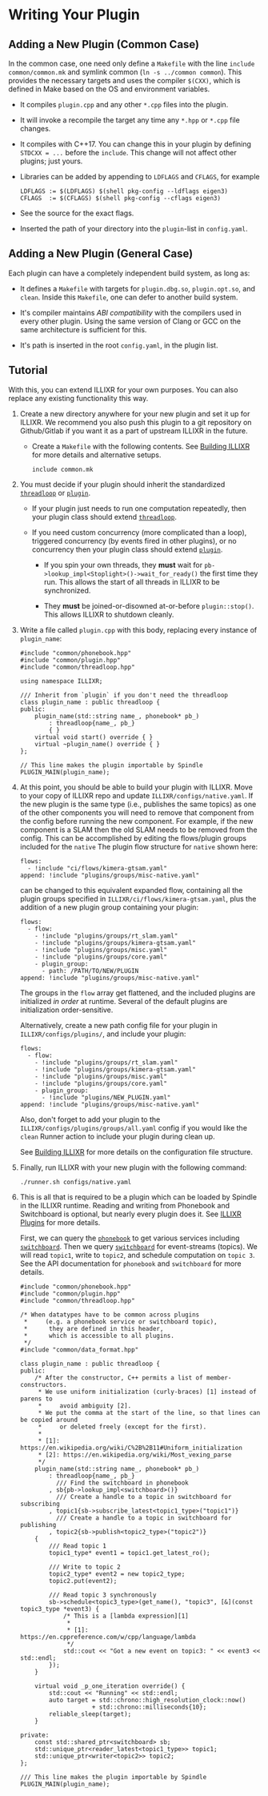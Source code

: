 # Writing Your Plugin

## Adding a New Plugin (Common Case)

In the common case, one need only define a `Makefile` with the line `include common/common.mk`
    and symlink common (`ln -s ../common common`).
This provides the necessary targets and uses the compiler `$(CXX)`,
    which is defined in Make based on the OS and environment variables.

-   It compiles `plugin.cpp` and any other `*.cpp` files into the plugin.

-   It will invoke a recompile the target any time any `*.hpp` or `*.cpp` file changes.

-   It compiles with C++17. You can change this in your plugin by defining
        `STDCXX = ...` before the `include`.
    This change will not affect other plugins; just yours.

-   Libraries can be added by appending to `LDFLAGS` and `CFLAGS`, for example

    <!--- language: lang-makefile -->

        LDFLAGS := $(LDFLAGS) $(shell pkg-config --ldflags eigen3)
        CFLAGS  := $(CFLAGS) $(shell pkg-config --cflags eigen3)

-   See the source for the exact flags.

-   Inserted the path of your directory into the `plugin`-list in `config.yaml`.


## Adding a New Plugin (General Case)

Each plugin can have a completely independent build system, as long as:

-   It defines a `Makefile` with targets for `plugin.dbg.so`, `plugin.opt.so`, and `clean`.
    Inside this `Makefile`, one can defer to another build system.

-   It's compiler maintains _ABI compatibility_ with the compilers used in every other plugin.
    Using the same version of Clang or GCC on the same architecture is sufficient for this.

-   It's path is inserted in the root `config.yaml`, in the plugin list.


## Tutorial

With this, you can extend ILLIXR for your own purposes.
You can also replace any existing functionality this way.

1.  Create a new directory anywhere for your new plugin and set it up for ILLIXR.
    We recommend you also push this plugin to a git repository on Github/Gitlab if you want it
        as a part of upstream ILLIXR in the future.

    -   Create a `Makefile` with the following contents.
        See [Building ILLIXR][10] for more details and alternative setups.

        <!--- language: lang-makefile -->

            include common.mk

1.  You must decide if your plugin should inherit the standardized [`threadloop`][12]
        or [`plugin`][13].

    -   If your plugin just needs to run one computation repeatedly,
            then your plugin class should extend [`threadloop`][12].

    -   If you need custom concurrency (more complicated than a loop),
            triggered concurrency (by events fired in other plugins),
            or no concurrency then your plugin class should extend [`plugin`][13].
			
        - If you spin your own threads, they **must** wait for
          `pb->lookup_impl<Stoplight>()->wait_for_ready()` the first time they
          run. This allows the start of all threads in ILLIXR to be
          synchronized.

        - They **must** be joined-or-disowned at-or-before
          `plugin::stop()`. This allows ILLIXR to shutdown cleanly.

1.  Write a file called `plugin.cpp` with this body, replacing every instance of `plugin_name`:

    <!--- language: lang-cpp -->

        #include "common/phonebook.hpp"
        #include "common/plugin.hpp"
        #include "common/threadloop.hpp"

        using namespace ILLIXR;

        /// Inherit from `plugin` if you don't need the threadloop
        class plugin_name : public threadloop {
        public:
            plugin_name(std::string name_, phonebook* pb_)
                : threadloop{name_, pb_}
                { }
            virtual void start() override { }
            virtual ~plugin_name() override { }
        };

        // This line makes the plugin importable by Spindle
        PLUGIN_MAIN(plugin_name);

1.  At this point, you should be able to build your plugin with ILLIXR.
    Move to your copy of ILLIXR repo and update `ILLIXR/configs/native.yaml`.
    If the new plugin is the same type (i.e., publishes the same topics)
        as one of the other components you will need to remove that component
        from the config before running the new component.
    For example, if the new component is a SLAM then the old SLAM needs to be removed from
        the config.
    This can be accomplished by editing the flows/plugin groups included for the `native`
    The plugin flow structure for `native` shown here:

    <!--- language: lang-yaml -->

        flows:
          - !include "ci/flows/kimera-gtsam.yaml"
        append: !include "plugins/groups/misc-native.yaml"

    can be changed to this equivalent expanded flow, containing all the plugin groups specified
        in `ILLIXR/ci/flows/kimera-gtsam.yaml`, plus the addition of a new plugin group
        containing your plugin:

    <!--- language: lang-yaml -->

        flows:
          - flow:
            - !include "plugins/groups/rt_slam.yaml"
            - !include "plugins/groups/kimera-gtsam.yaml"
            - !include "plugins/groups/misc.yaml"
            - !include "plugins/groups/core.yaml"
            - plugin_group:
              - path: /PATH/TO/NEW/PLUGIN
        append: !include "plugins/groups/misc-native.yaml"

    The groups in the `flow` array get flattened, and the included plugins are initialized
        _in order_ at runtime.
    Several of the default plugins are initialization order-sensitive.

    Alternatively, create a new path config file for your plugin in `ILLIXR/configs/plugins/`,
        and include your plugin:

    <!--- language: lang-yaml -->

        flows:
          - flow:
            - !include "plugins/groups/rt_slam.yaml"
            - !include "plugins/groups/kimera-gtsam.yaml"
            - !include "plugins/groups/misc.yaml"
            - !include "plugins/groups/core.yaml"
            - plugin_group:
              - !include "plugins/NEW_PLUGIN.yaml"
        append: !include "plugins/groups/misc-native.yaml"

    Also, don't forget to add your plugin to the `ILLIXR/configs/plugins/groups/all.yaml`
        config if you would like the `clean` Runner action to include your plugin during
        clean up.

    See [Building ILLIXR][10] for more details on the configuration file structure.

1.  Finally, run ILLIXR with your new plugin with the following command:

    <!--- language: lang-shell -->

        ./runner.sh configs/native.yaml

1.  This is all that is required to be a plugin which can be loaded by Spindle in
        the ILLIXR runtime.
    Reading and writing from Phonebook and Switchboard is optional,
        but nearly every plugin does it.
    See [ILLIXR Plugins][16] for more details.

    First, we can query the [`phonebook`][11] to get various services
        including [`switchboard`][14].
    Then we query [`switchboard`][14] for event-streams (topics).
    We will read `topic1`, write to `topic2`, and schedule computation on `topic 3`.
    See the API documentation for `phonebook` and `switchboard` for more details.

    <!--- language: lang-cpp -->

        #include "common/phonebook.hpp"
        #include "common/plugin.hpp"
        #include "common/threadloop.hpp"
    
        /* When datatypes have to be common across plugins
         *     (e.g. a phonebook service or switchboard topic),
         *      they are defined in this header,
         *      which is accessible to all plugins.
         */
        #include "common/data_format.hpp"
    
        class plugin_name : public threadloop {
        public:
            /* After the constructor, C++ permits a list of member-constructors.
             * We use uniform initialization (curly-braces) [1] instead of parens to
             *     avoid ambiguity [2].
             * We put the comma at the start of the line, so that lines can be copied around
             *     or deleted freely (except for the first).
             *
             * [1]: https://en.wikipedia.org/wiki/C%2B%2B11#Uniform_initialization
             * [2]: https://en.wikipedia.org/wiki/Most_vexing_parse
             */
            plugin_name(std::string name_, phonebook* pb_)
                : threadloop{name_, pb_}
                  /// Find the switchboard in phonebook
                , sb{pb->lookup_impl<switchboard>()}
                  /// Create a handle to a topic in switchboard for subscribing
                , topic1{sb->subscribe_latest<topic1_type>("topic1")}
                  /// Create a handle to a topic in switchboard for publishing
                , topic2{sb->publish<topic2_type>("topic2")}
            {
                /// Read topic 1
                topic1_type* event1 = topic1.get_latest_ro();
    
                /// Write to topic 2
                topic2_type* event2 = new topic2_type;
                topic2.put(event2);
    
                /// Read topic 3 synchronously
                sb->schedule<topic3_type>(get_name(), "topic3", [&](const topic3_type *event3) {
                    /* This is a [lambda expression][1]
                     *
                     * [1]: https://en.cppreference.com/w/cpp/language/lambda
                     */
                    std::cout << "Got a new event on topic3: " << event3 << std::endl;
                });
            }
    
            virtual void _p_one_iteration override() {
                std::cout << "Running" << std::endl;
                auto target = std::chrono::high_resolution_clock::now()
                            + std::chrono::milliseconds{10};
                reliable_sleep(target);
            }
    
        private:
            const std::shared_ptr<switchboard> sb;
            std::unique_ptr<reader_latest<topic1_type>> topic1;
            std::unique_ptr<writer<topic2>> topic2;
        };
    
        /// This line makes the plugin importable by Spindle
        PLUGIN_MAIN(plugin_name);


[//]: # (- Internal -)

[10]:   building_illixr.md
[11]:   api/html/classILLIXR_1_1phonebook.html
[12]:   api/html/classILLIXR_1_1threadloop.html
[13]:   api/html/classILLIXR_1_1plugin.html
[14]:   api/html/classILLIXR_1_1switchboard.html
[15]:   glossary.md#plugin
[16]:   illixr_plugins.md
